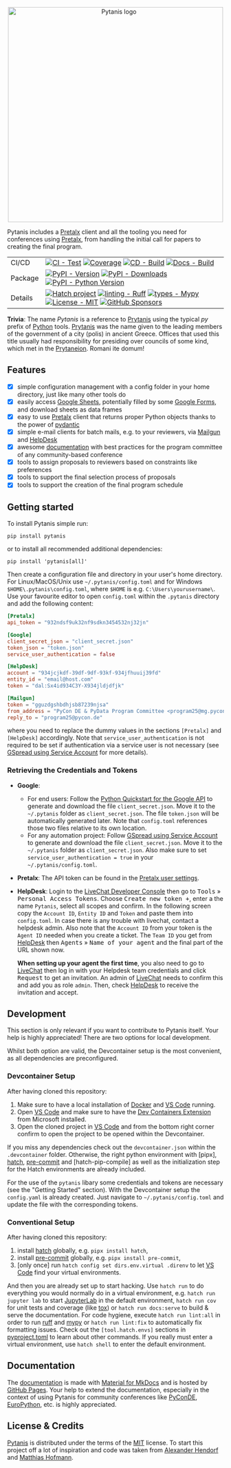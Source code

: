 <div align="center">

<img src="https://raw.githubusercontent.com/pioneershub/pytanis/main/docs/assets/images/logo.svg" alt="Pytanis logo" width="500" role="img">
</div>

Pytanis includes a [Pretalx] client and all the tooling you need for conferences using [Pretalx], from handling the initial call for papers to creating the final program.
<br/>

|         |                                                                                                                                                                                                                                                                                                                                                                                                                                                                                                                                                                                                                                                                                                                                                                                                                                                 |
|---------|-------------------------------------------------------------------------------------------------------------------------------------------------------------------------------------------------------------------------------------------------------------------------------------------------------------------------------------------------------------------------------------------------------------------------------------------------------------------------------------------------------------------------------------------------------------------------------------------------------------------------------------------------------------------------------------------------------------------------------------------------------------------------------------------------------------------------------------------------|
| CI/CD   | [![CI - Test](https://github.com/pioneershub/pytanis/actions/workflows/run-tests.yml/badge.svg)](https://github.com/pioneershub/pytanis/actions/workflows/run-tests.yml) [![Coverage](https://img.shields.io/coveralls/github/PioneersHub/pytanis/main.svg?logo=coveralls&label=Coverage)](https://coveralls.io/github/PioneersHub/pytanis) [![CD - Build](https://github.com/pioneershub/pytanis/actions/workflows/publish-pkg.yml/badge.svg)](https://github.com/pioneershub/pytanis/actions/workflows/publish-pkg.yml) [![Docs - Build](https://github.com/pioneershub/pytanis/actions/workflows/build-rel-docs.yml/badge.svg)](https://github.com/pioneershub/pytanis/actions/workflows/build-rel-docs.yml)                                                                                                            |
| Package | [![PyPI - Version](https://img.shields.io/pypi/v/pytanis.svg?logo=pypi&label=PyPI&logoColor=gold)](https://pypi.org/project/pytanis/) [![PyPI - Downloads](https://img.shields.io/pypi/dm/pytanis.svg?color=blue&label=Downloads&logo=pypi&logoColor=gold)](https://pepy.tech/project/pytanis) [![PyPI - Python Version](https://img.shields.io/pypi/pyversions/pytanis.svg?logo=python&label=Python&logoColor=gold)](https://pypi.org/project/pytanis/)                                                                                                                                                                                                                                                                                                                                                                                        |
| Details | [![Hatch project](https://img.shields.io/badge/%F0%9F%A5%9A-Hatch-4051b5.svg)](https://github.com/pypa/hatch) [![linting - Ruff](https://img.shields.io/endpoint?url=https://raw.githubusercontent.com/astral-sh/ruff/main/assets/badge/v2.json)](https://github.com/charliermarsh/ruff) [![types - Mypy](https://img.shields.io/badge/Types-Mypy-blue.svg)](https://github.com/python/mypy) [![License - MIT](https://img.shields.io/badge/License-MIT-9400d3.svg)](https://spdx.org/licenses/) [![GitHub Sponsors](https://img.shields.io/static/v1?label=Sponsor&message=%E2%9D%A4&logo=GitHub&color=ff69b4)](https://github.com/sponsors/pioneershub) |

**Trivia**: The name *Pytanis* is a reference to [Prytanis] using the typical *py* prefix of [Python] tools. [Prytanis]
was the name given  to the leading members of the government of a city (polis) in ancient Greece. Offices that used this
title usually had responsibility for presiding over councils of some kind, which met in the [Prytaneion]. Romani ite domum!

## Features

- [x] simple configuration management with a config folder in your home directory, just like many other tools do
- [x] easily access [Google Sheets], potentially filled by some [Google Forms], and download sheets as data frames
- [x] easy to use [Pretalx] client that returns proper Python objects thanks to the power of [pydantic]
- [x] simple e-mail clients for batch mails, e.g. to your reviewers, via [Mailgun] and [HelpDesk]
- [x] awesome [documentation] with best practices for the program committee of any community-based conference
- [x] tools to assign proposals to reviewers based on constraints like preferences
- [x] tools to support the final selection process of proposals
- [x] tools to support the creation of the final program schedule

## Getting started

To install Pytanis simple run:

```commandline
pip install pytanis
```

or to install all recommended additional dependencies:

```commandline
pip install 'pytanis[all]'
```

Then create a configuration file and directory in your user's home directory. For Linux/MacOS/Unix use
`~/.pytanis/config.toml` and for Windows `$HOME\.pytanis\config.toml`, where `$HOME` is e.g. `C:\Users\yourusername\`.
Use your favourite editor to open `config.toml` within the `.pytanis` directory and add the following content:

```toml
[Pretalx]
api_token = "932ndsf9uk32nf9sdkn3454532nj32jn"

[Google]
client_secret_json = "client_secret.json"
token_json = "token.json"
service_user_authentication = false

[HelpDesk]
account = "934jcjkdf-39df-9df-93kf-934jfhuuij39fd"
entity_id = "email@host.com"
token = "dal:Sx4id934C3Y-X934jldjdfjk"

[Mailgun]
token = "gguzdgshbdhjsb87239njsa"
from_address = "PyCon DE & PyData Program Committee <program25@mg.pycon.de>"
reply_to = "program25@pycon.de"
```

where you need to replace the dummy values in the sections `[Pretalx]` and `[HelpDesk]` accordingly. Note that `service_user_authentication` is not required to be set if authentication via a service user is not necessary (see [GSpread using Service Account] for more details).

### Retrieving the Credentials and Tokens

- **Google**:
  - For end users: Follow the [Python Quickstart for the Google API] to generate and download the file `client_secret.json`.
Move it to the `~/.pytanis` folder as `client_secret.json`. The file `token.json` will be automatically generated
later. Note that `config.toml` references those two files relative to its own location.
  - For any automation project: Follow [GSpread using Service Account] to generate and download the file `client_secret.json`.
Move it to the `~/.pytanis` folder as `client_secret.json`. Also make sure to set `service_user_authentication = true` in your `~/.pytanis/config.toml`.
- **Pretalx**: The API token can be found in the [Pretalx user settings].
- **HelpDesk**: Login to the [LiveChat Developer Console] then go to <kbd>Tools</kbd> » <kbd>Personal Access Tokens</kbd>.
  Choose <kbd>Create new token +</kbd>, enter a the name `Pytanis`, select all scopes and confirm. In the following screen
  copy the `Account ID`, `Entity ID` and `Token` and paste them into `config.toml`.
  In case there is any trouble with livechat, contact a helpdesk admin. Also note that the `Account ID` from your token is
  the `Agent ID` needed when you create a ticket. The `Team ID` you get from [HelpDesk] then <kbd>Agents</kbd> »
  <kbd>Name of your agent</kbd> and the final part of the URL shown now.

  **When setting up your agent the first time**,
  you also need to go to [LiveChat] then log in with your Helpdesk team credentials and click <kbd>Request</kbd> to get an invitation.
  An admin of [LiveChat] needs to confirm this and add you as role `admin`. Then, check [HelpDesk] to receive the invitation
  and accept.

## Development

This section is only relevant if you want to contribute to Pytanis itself. Your help is highly appreciated! There are two options for local development.

Whilst both option are valid, the Devcontainer setup is the most convenient, as all dependencies are preconfigured.

### Devcontainer Setup

After having cloned this repository:

1. Make sure to have a local installation of [Docker] and [VS Code] running.
2. Open [VS Code] and make sure to have the [Dev Containers Extension] from Microsoft installed.
3. Open the cloned project in [VS Code] and from the bottom right corner confirm to open the project to be opened within the Devcontainer.

If you miss any dependencies check out the `devcontainer.json` within the `.devcontainer` folder. Otherwise, the right python environment with [pipx], [hatch], [pre-commit] and [hatch-pip-compile] as well as the initialization step for the Hatch environments are already included.

For the use of the `pytanis` libary some credentials and tokens are necessary (see the "Getting Started" section). With the Devcontainer setup the `config.yaml` is already created. Just navigate to `~/.pytanis/config.toml` and update the file with the corresponding tokens.

### Conventional Setup

After having cloned this repository:

1. install [hatch] globally, e.g. `pipx install hatch`,
2. install [pre-commit] globally, e.g. `pipx install pre-commit`,
3. \[only once\] run `hatch config set dirs.env.virtual .direnv`  to let [VS Code] find your virtual environments.


And then you are already set up to start hacking. Use `hatch run` to do everything you would normally do in a virtual
environment, e.g. `hatch run jupyter lab` to start [JupyterLab] in the default environment, `hatch run cov` for unit tests
and coverage (like [tox]) or `hatch run docs:serve` to build & serve the documentation. For code hygiene, execute `hatch run lint:all`
in order to run [ruff] and [mypy] or `hatch run lint:fix` to automatically fix formatting issues.
Check out the `[tool.hatch.envs]` sections  in [pyproject.toml](pyproject.toml) to learn about other commands.
If you really must enter a virtual environment, use `hatch shell` to enter the default environment.

## Documentation

The [documentation] is made with [Material for MkDocs] and is hosted by [GitHub Pages]. Your help to extend the
documentation, especially in the context of using Pytanis for community conferences like [PyConDE], [EuroPython], etc.
is highly appreciated.

## License & Credits

[Pytanis] is distributed under the terms of the [MIT](https://spdx.org/licenses/MIT.html) license.
To start this project off a lot of inspiration and code was taken from [Alexander Hendorf] and [Matthias Hofmann].

[Pytanis]: https://pioneershub.github.io/pytanis/
[Python]: https://www.python.org/
[Pretalx]: https://pretalx.com/
[hatch]: https://hatch.pypa.io/
[pre-commit]: https://pre-commit.com/
[Prytanis]: https://en.wikipedia.org/wiki/Prytaneis
[Prytaneion]: https://en.wikipedia.org/wiki/Prytaneion
[Python Quickstart for the Google API]: https://developers.google.com/sheets/api/quickstart/python
[GSpread using Service Account]: https://docs.gspread.org/en/v5.12.4/oauth2.html#for-bots-using-service-account
[Pretalx user settings]: https://pretalx.com/orga/me
[documentation]: https://pioneershub.github.io/pytanis/
[Alexander Hendorf]: https://github.com/alanderex
[Matthias Hofmann]: https://github.com/mj-hofmann
[Google Forms]: https://www.google.com/forms/about/
[Google Sheets]: https://www.google.com/sheets/about/
[pydantic]: https://docs.pydantic.dev/
[HelpDesk]: https://www.helpdesk.com/
[Material for MkDocs]: https://github.com/squidfunk/mkdocs-material
[GitHub Pages]: https://docs.github.com/en/pages
[PyConDE]: https://pycon.de/
[EuroPython]: https://europython.eu/
[LiveChat Developer Console]: https://platform.text.com/console/
[JupyterLab]: https://jupyter.org/
[tox]: https://tox.wiki/
[mypy]: https://mypy-lang.org/
[ruff]: https://github.com/astral-sh/ruff
[VS Code]: https://code.visualstudio.com/
[LiveChat]: https://www.livechat.com/
[Docker]: https://www.docker.com/
[Dev Containers Extension]: https://marketplace.visualstudio.com/items?itemName=ms-vscode-remote.remote-containers
[Mailgun]: https://www.mailgun.com/
